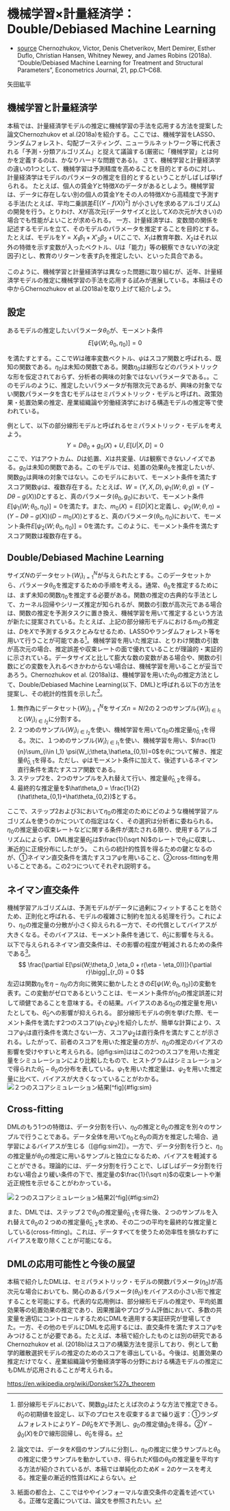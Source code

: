 # 機械学習×計量経済学：Double/Debiased Machine Learning
- [source](https://www.web-nippyo.jp/13331/)
Chernozhukov, Victor, Denis Chetverikov, Mert Demirer, Esther Duflo, Christian Hansen, Whitney Newey, and James Robins (2018a). “Double/Debiased Machine Learning for Treatment and Structural Parameters”, Econometrics Journal, 21, pp.C1–C68.

矢田紘平

## 機械学習と計量経済学
本稿では、計量経済学モデルの推定に機械学習の手法を応用する方法を提案した論文Chernozhukov et al.(2018a)を紹介する。ここでは、機械学習をLASSO、ランダムフォレスト、勾配ブースティング、ニューラルネットワーク等に代表される「予測・分類アルゴリズム」と捉えて議論する(厳密に「機械学習」とは何かを定義するのは、かなりハードな問題である)。
さて、機械学習と計量経済学の違いの1つとして、機械学習は予測精度を高めることを目的とするのに対し、計量経済学はモデルのパラメータの推定を目的とするということがしばしば挙げられる。
たとえば、個人の賃金$Y$と特徴$X$のデータがあるとしよう。機械学習は、データに存在しない別の個人の賃金$Y$をその人の特徴$X$から高精度で予測する手法(たとえば、平均二乗誤差$E[(Y−f(X))^2]$
が小さい$f$を求めるアルゴリズム)の開発を行う。とりわけ、$X$が高次元(データサイズと比して$X$の次元が大きい)の場合でも性能がよいことが求められる。
一方、計量経済学は、変数間の関係を記述するモデルを立て、そのモデルのパラメータを推定することを目的とする。たとえば、モデルを$Y= X_1 \beta_1 + X'_2\beta_2+U$(ここで、$X_1$は教育年数、$X_2$はそれ以外の特徴を示す変数が入ったベクトル、$U$は「能力」等の観察できない$Y$の決定因子)とし、教育のリターンを表す$\beta_1$を推定したい、といった具合である。

このように、機械学習と計量経済学は異なった問題に取り組むが、近年、計量経済学モデルの推定に機械学習の手法を応用する試みが進展している。本稿はその中からChernozhukov et al.(2018a)を取り上げて紹介しよう。

## 設定
あるモデルの推定したいパラメータ$\theta_0$が、モーメント条件
$$E[\psi(W;\theta_0,\eta_0)]=0$$

を満たすとする。ここで$W$は確率変数ベクトル、$\psi$はスコア関数と呼ばれる、既知の関数である。$\eta_0$は未知の関数である。関数$\eta_0$は線形などのパラメトリックな形を仮定されておらず、分析者の興味の対象ではないパラメータである。。このモデルのように、推定したいパラメータが有限次元であるが、興味の対象でない関数パラメータを含むモデルはセミパラメトリック・モデルと呼ばれ、政策効果・処置効果の推定、産業組織論や労働経済学における構造モデルの推定等で使われている。

例として、以下の部分線形モデルと呼ばれるセミパラメトリック・モデルを考えよう。
$$
Y = D\theta_0 + g_0(X) + U, E[U|X,D]=0
$$
ここで、$Y$はアウトカム、$D$は処置、$X$は共変量、$U$は観察できないノイズである。$g_0$は未知の関数である。このモデルでは、処置の効果$\theta_0$を推定したいが、関数$g_0$は興味の対象ではない。このモデルにおいて、モーメント条件を満たすスコア関数$\psi$は、複数存在する。たとえば、$W = (Y,X,D),\psi_1(W;\theta,g)=(Y-D\theta-g(X))D$とすると、真のパラメータ$(\theta_0,g_0)$において、モーメント条件$E[\psi_1(W;\theta_0,\eta_0)]=0$を満たす。また、$m_0(X)=E[D|X]$と定義し、$\psi_2(W;\theta,\eta)=(Y-D\theta-g(X))(D-m_0(X))$とすると、真のパラメータ$(\theta_0,\eta_0)$において、モーメント条件$E[\psi_2(W;\theta_0,\eta_0)]=0$を満たす。このように、モーメント条件を満たすスコア関数は複数存在する。

## Double/Debiased Machine Learning
サイズ$N$のデータセット$\{W_i\}_{i=1}^N$が与えられたとする。このデータセットから、パラメータ$\theta_0$を推定するための手順を考える。通常、$\theta_0$を推定するためには、まず未知の関数$\eta_0$を推定する必要がある。関数の推定の古典的な手法として、カーネル回帰やシリーズ推定が知られるが、関数の引数が高次元である場合は、関数の推定を予測タスクに置き換え、機械学習を用いて推定するという方法が新たに提案されている。たとえば、上記の部分線形モデルにおける$m_0$の推定は、$D$を$X$で予測するタスクとみなせるため、LASSOやランダムフォレスト等を用いて行うことが可能である[^1]。機械学習を用いた推定は、とりわけ関数の引数が高次元の場合、推定誤差や収束レートの面で優れていることが理論的・実証的に示されている。データサイズと比して膨大な数の変数がある場合や、関数の引数にどの変数を入れるべきかわからない場合は、機械学習を用いることが妥当であろう。Chernozhukov et al. (2018a)は、機械学習を用いた$θ_0$の推定方法として、Double/Debiased Machine Learning(以下、DML)と呼ばれる以下の方法を提案し、その統計的性質を示した[^2]。

1. 無作為にデータセット$\{W_i\}_{i=1}^N$をサイズ$n = N/2$の２つのサンプル$\{W_i\}_{i\in I_1}$と$\{W_i\}_{i\in I_2}$に分割する。
2. ２つめのサンプル$\{W_i\}_{i\in I_2}$を使い、機械学習を用いて$\eta_0$の推定量$\hat\eta_{0,1}$を得る。次に、１つめのサンプル$\{W_i\}_{i\in I_1}$を使い、機械学習を用い、$\frac{1}{n}\sum_{i\in I_1} \psi(W_i;\theta,\hat\eta_{0,1})=0$を$\theta$について解き、推定量$\hat\theta_{0,1}$を得る。ただし、$\psi$はモーメント条件に加えて、後述すいるネイマン直行条件を満たすスコア関数である。
3. ステップ2を、2つのサンプルを入れ替えて行い、推定量$\hat\theta_{0,2}$を得る。
4. 最終的な推定量を$\hat\theta_0 = \frac{1}{2}(\hat\theta_{0,1}+\hat\theta_{0,2})$とする。

ここで、ステップ2および3において$\eta_0$の推定のためにどのような機械学習アルゴリズムを使うのかについての指定はなく、その選択は分析者に委ねられる。$\eta_0$の推定量の収束レートなどに関する条件が満たされる限り、使用するアルゴリズムによらず、DML推定量$\hat\theta_0$は$\frac{1}{\sqrt N}$のレートで$\theta_0$に収束し、漸近的に正規分布にしたがう。
これらの統計的性質を得るための鍵となるのが、①ネイマン直交条件を満たすスコア$\psi$を用いること、②cross-fittingを用いることである。この2つについてそれぞれ説明する。

## ネイマン直交条件
機械学習アルゴリズムは、予測モデルがデータに過剰にフィットすることを防ぐため、正則化と呼ばれる、モデルの複雑さに制約を加える処理を行う。これにより、$\eta_0$の推定量の分散が小さく抑えられる一方で、その代償としてバイアスが大きくなる。そのバイアスは、モーメント条件を通じて、$\hat\theta_0$に影響を与える。以下で与えられるネイマン直交条件は、その影響の程度が軽減されるための条件である[^3]。
$$
\frac{\partial E[\psi(W;\theta_0 ,\eta_0 + r(\eta - \eta_0))]}{\partial r}\bigg|_{r_0} = 0
$$
左辺は関数$\eta_0$を$\eta-\eta_0$の方向に微笑に動かしたときの$E[\psi(W;\theta_0 ,\eta_0)]$の変動を表す。この変動がゼロであるということは、モーメント条件が$\eta_0$の推定誤差に対して頑健であることを意味する。その結果。バイアスのある$\eta_0$の推定量を用いたとしても、$\hat\theta_0$への影響が抑えられる。
部分線形モデルの例を挙げた際、モーメント条件を満たす2つのスコア$(\psi_1と\psi_2)$を紹介したが、簡単な計算により、スコア$\psi_1$は直行条件を満たさない一方、スコア$\psi_2$は直行条件を満たすことが示される。したがって、前者のスコアを用いた推定量の方が、$\eta_0$の推定のバイアスの影響を受けやすいと考えられる。[@fig:sim]ははこの2つのスコアを用いた推定量をシミュレーションにより比較したもので、ヒストグラムはシミュレーションで得られた$\hat\theta_0-\theta_0$の分布を表している。$\psi_1$を用いた推定量は、$\psi_2$を用いた推定量に比べて、バイアスが大きくなっていることがわかる。
![２つのスコアシミュレーション結果[^fig]](https://www.web-nippyo.jp/wp-content/uploads/2019/05/1.jpg){#fig:sim}

## Cross-fitting
DMLのもう1つの特徴は、データ分割を行い、$\eta_0$の推定と$\theta_0$の推定を別々のサンプルで行うことである。データ全体を用いて$\eta_0$と$\theta_0$の両方を推定した場合、過学習によるバイアスが生じる（[@fig:sim2]）。一方で、データ分割を行うと、$\eta_0$の推定量が$\theta_0$の推定に用いるサンプルと独立になるため、バイアスを軽減することができる。理論的には、データ分割を行うことで、しばしばデータ分割を行わない場合より緩い条件の下で、推定量の$\frac{1}{\sqrt n}$の収束レートや漸近正規性を示せることがわかっている。

![２つのスコアシミュレーション結果2[^fig]](https://www.web-nippyo.jp/wp-content/uploads/2019/05/2.jpg){#fig:sim2}

また、DMLでは、ステップ２で$\theta_0$の推定量$\hat\theta_{0,1}$を得た後、２つのサンプルを入れ替えて$\theta_0$の２つめの推定量$\hat\theta_{0,2}$を求め、その二つの平均を最終的な推定量としている(cross-fitting)。これは、データすべてを使うため効率性を損なわずにバイアスを取り除くことが可能になる。

## DMLの応用可能性と今後の展望
本稿で紹介したDMLは、セミパラメトリック・モデルの関数パラメータ$(\eta_0)$が高次元な場合においても、関心のあるパラメータ$(\theta_0)$をバイアスの小さい形で推定することを可能にする。代表的な応用例は、部分線形モデルの推定や、平均処置効果等の処置効果の推定であり、因果推論やプログラム評価において、多数の共変量を適切にコントロールするためにDMLを適用する実証研究が登場してきた。一方、その他のモデルにDMLを応用するには、直交条件を満たすスコア$\psi$をみつけることが必要である。たとえば、本稿で紹介したものとは別の研究であるChernozhukov et al. (2018b)はスコアの構築方法を提示しており、例として動学的離散選択モデルの推定のためのスコアを導出している。今後は、処置効果の推定だけでなく、産業組織論や労働経済学等の分野における構造モデルの推定にもDMLが応用されることが考えられる。



[^1]:部分線形モデルにおいて、関数$g_0$はたとえば次のような方法で推定できる。$\hat\theta_0$の初期値を設定し、以下のプロセスを収束するまで繰り返す：①ランダムフォレストにより$Y-D\hat\theta_0$を$X$で予測し、$g_0$の推定値$\hat g_0$を得る。②$Y- \hat g_0(X)$を$D$で線形回帰し、$\hat\theta_0$を得る。
[^2]:論文では、データを$K$個のサンプルに分割し、$\eta_0$の推定に使うサンプルと$\theta_0$の推定に使うサンプルを動かしていき、得られた$K$個の$\theta_0$の推定量を平均する方法が紹介されているが、本稿では単純化のため$K=2$のケースを考える。推定量の漸近的性質は$K$によらない。
[^3]:紙面の都合上、ここではややインフォーマルな直交条件の定義を述べている。正確な定義については、論文を参照されたい。


https://en.wikipedia.org/wiki/Donsker%27s_theorem
